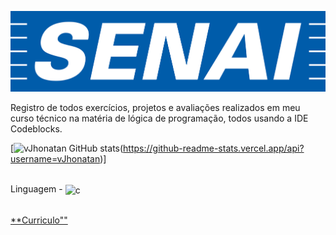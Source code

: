 ![logo](https://github.com/vJhonatan/logica-de-program-senai/blob/main/senai-logo.png)

Registro de todos exercícios, projetos e avaliações realizados em meu curso técnico na matéria de lógica de programação, todos usando a IDE Codeblocks.

[![vJhonatan GitHub stats](https://github-readme-stats.vercel.app/api?username=anuraghazra&theme=midnight-purple&show_icons=true)(https://github-readme-stats.vercel.app/api?username=vJhonatan)]

<div style ="display: inline_block"><br/>
 Linguagem - <img align="center" alt="c" src="https://img.shields.io/badge/C-00599C?style=for-the-badge&logo=c&logoColor=white" />
</div>

<br>

<a href="https://github.com/vJhonatan/logica-de-program-senai/blob/main/CV-JhonatanPereira.pdf" class="nav-link">**Curriculo""</a>
